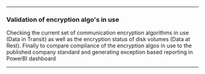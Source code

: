 
---

### Validation of encryption algo's in use

Checking the current set of communication encryption algorithms in use (Data in Transit) as well as the encryption status of disk volumes (Data at Rest). Finally to compare compliance of the encryption algos in use to the published company standard and generating exception based reporting in PowerBI dashboard

---
